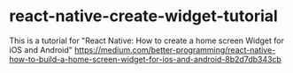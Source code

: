 # react-native-create-widget-tutorial
This is a tutorial for "React Native: How to create a home screen Widget for iOS and Android"
https://medium.com/better-programming/react-native-how-to-build-a-home-screen-widget-for-ios-and-android-8b2d7db343cb
